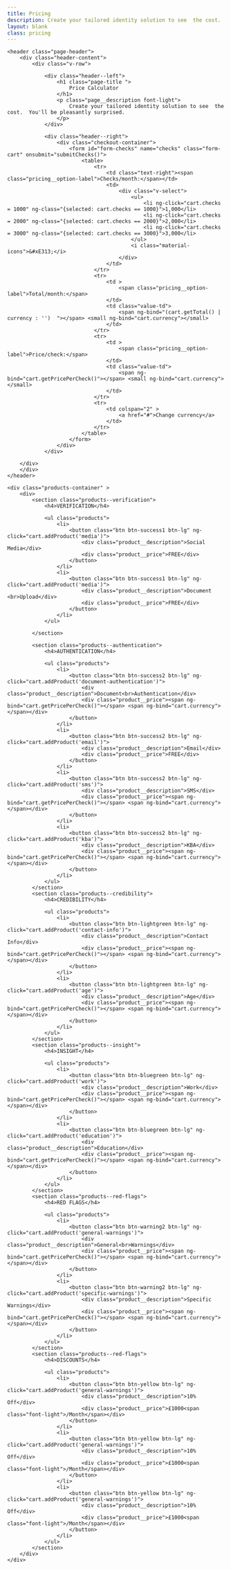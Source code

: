 ```yaml
---
title: Pricing
description: Create your tailored identity solution to see  the cost.  You'll be pleasantly surprised.
layout: blank
class: pricing
---
```

<div id="pricing-wrapper" ng-controller="CartCtrl as cart">

	<header class="page-header">
		<div class="header-content">
			<div class="v-row">

				<div class="header--left">
					<h1 class="page-title ">
						Price Calculator
					</h1>
					<p class="page__description font-light">
						Create your tailored identity solution to see  the cost.  You'll be pleasantly surprised.
					</p>
				</div>

				<div class="header--right">
					<div class="checkout-container">
						<form id="form-checks" name="checks" class="form-cart" onsubmit="submitChecks()">
							<table>
								<tr>
									<td class="text-right"><span class="pricing__option-label">Checks/month:</span></td>
									<td>
										<div class="v-select">
											<ul>
												<li ng-click="cart.checks = 1000" ng-class="{selected: cart.checks == 1000}">1,000</li>
												<li ng-click="cart.checks = 2000" ng-class="{selected: cart.checks == 2000}">2,000</li>
												<li ng-click="cart.checks = 3000" ng-class="{selected: cart.checks == 3000}">3,000</li>
											</ul>
											<i class="material-icons">&#xE313;</i>
										</div>
									</td>
								</tr>
								<tr>
									<td >
										<span class="pricing__option-label">Total/month:</span>
									</td>
									<td class="value-td">
										<span ng-bind="(cart.getTotal() | currency : '')  "></span> <small ng-bind="cart.currency"></small>
									</td>
								</tr>
								<tr>
									<td >
										<span class="pricing__option-label">Price/check:</span>
									</td>
									<td class="value-td">
										<span ng-bind="cart.getPricePerCheck()"></span> <small ng-bind="cart.currency"></small>
									</td>
								</tr>
								<tr>
									<td colspan="2" >
										<a href="#">Change currency</a>
									</td>
								</tr>
							</table>
						</form>
					</div>
				</div>

		</div>
		</div>
	</header>

	<div class="products-container" >
		<div>
			<section class="products--verification">
				<h4>VERIFICATION</h4>

				<ul class="products">
					<li>
						<button class="btn btn-success1 btn-lg" ng-click="cart.addProduct('media')">
							<div class="product__description">Social Media</div>
							<div class="product__price">FREE</div>
						</button>
					</li>
					<li>
						<button class="btn btn-success1 btn-lg" ng-click="cart.addProduct('media')">
							<div class="product__description">Document <br>Upload</div>
							<div class="product__price">FREE</div>
						</button>
					</li>
				</ul>

			</section>

			<section class="products--authentication">
				<h4>AUTHENTICATION</h4>

				<ul class="products">
					<li>
						<button class="btn btn-success2 btn-lg" ng-click="cart.addProduct('document-authentication')">
							<div class="product__description">Document<br>Authentication</div>
							<div class="product__price"><span ng-bind="cart.getPricePerCheck()"></span> <span ng-bind="cart.currency"></span></div>
						</button>
					</li>
					<li>
						<button class="btn btn-success2 btn-lg" ng-click="cart.addProduct('email')">
							<div class="product__description">Email</div>
							<div class="product__price">FREE</div>
						</button>
					</li>
					<li>
						<button class="btn btn-success2 btn-lg" ng-click="cart.addProduct('sms')">
							<div class="product__description">SMS</div>
							<div class="product__price"><span ng-bind="cart.getPricePerCheck()"></span> <span ng-bind="cart.currency"></span></div>
						</button>
					</li>
					<li>
						<button class="btn btn-success2 btn-lg" ng-click="cart.addProduct('kba')">
							<div class="product__description">KBA</div>
							<div class="product__price"><span ng-bind="cart.getPricePerCheck()"></span> <span ng-bind="cart.currency"></span></div>
						</button>
					</li>
				</ul>
			</section>
			<section class="products--credibility">
				<h4>CREDIBILITY</h4>

				<ul class="products">
					<li>
						<button class="btn btn-lightgreen btn-lg" ng-click="cart.addProduct('contact-info')">
							<div class="product__description">Contact Info</div>
							<div class="product__price"><span ng-bind="cart.getPricePerCheck()"></span> <span ng-bind="cart.currency"></span></div>
						</button>
					</li>
					<li>
						<button class="btn btn-lightgreen btn-lg" ng-click="cart.addProduct('age')">
							<div class="product__description">Age</div>
							<div class="product__price"><span ng-bind="cart.getPricePerCheck()"></span> <span ng-bind="cart.currency"></span></div>
						</button>
					</li>
				</ul>
			</section>
			<section class="products--insight">
				<h4>INSIGHT</h4>

				<ul class="products">
					<li>
						<button class="btn btn-bluegreen btn-lg" ng-click="cart.addProduct('work')">
							<div class="product__description">Work</div>
							<div class="product__price"><span ng-bind="cart.getPricePerCheck()"></span> <span ng-bind="cart.currency"></span></div>
						</button>
					</li>
					<li>
						<button class="btn btn-bluegreen btn-lg" ng-click="cart.addProduct('education')">
							<div class="product__description">Education</div>
							<div class="product__price"><span ng-bind="cart.getPricePerCheck()"></span> <span ng-bind="cart.currency"></span></div>
						</button>
					</li>
				</ul>
			</section>
			<section class="products--red-flags">
				<h4>RED FLAGS</h4>

				<ul class="products">
					<li>
						<button class="btn btn-warning2 btn-lg" ng-click="cart.addProduct('general-warnings')">
							<div class="product__description">General<br>Warnings</div>
							<div class="product__price"><span ng-bind="cart.getPricePerCheck()"></span> <span ng-bind="cart.currency"></span></div>
						</button>
					</li>
					<li>
						<button class="btn btn-warning2 btn-lg" ng-click="cart.addProduct('specific-warnings')">
							<div class="product__description">Specific Warnings</div>
							<div class="product__price"><span ng-bind="cart.getPricePerCheck()"></span> <span ng-bind="cart.currency"></span></div>
						</button>
					</li>
				</ul>
			</section>
			<section class="products--red-flags">
				<h4>DISCOUNTS</h4>

				<ul class="products">
					<li>
						<button class="btn btn-yellow btn-lg" ng-click="cart.addProduct('general-warnings')">
							<div class="product__description">10% Off</div>
							<div class="product__price">£1000<span class="font-light">/Month</span></div>
						</button>
					</li>
					<li>
						<button class="btn btn-yellow btn-lg" ng-click="cart.addProduct('general-warnings')">
							<div class="product__description">10% Off</div>
							<div class="product__price">£1000<span class="font-light">/Month</span></div>
						</button>
					</li>
					<li>
						<button class="btn btn-yellow btn-lg" ng-click="cart.addProduct('general-warnings')">
							<div class="product__description">10% Off</div>
							<div class="product__price">£1000<span class="font-light">/Month</span></div>
						</button>
					</li>
				</ul>
			</section>
		</div>
	</div>
</div>

<script type="text/javascript">


	function submitChecks () {
		var form = $('#form-checks');

	}

	function load (){

		$(".dropdown-menu a").click(handleScroll);
		$(".pricing-submenu a").click(handleScroll);

		// handles submenu clicks
		function handleScroll(event) {

			var id = $(this).attr('data-scrollTo');
			if (id) {
				event.preventDefault();
				$('#pricing-curent-position').text(id.replace('#',''));
				scrollToHash(id);
			}

		}
		angular.module('app').controller('CartCtrl', CartCtrl);

		CartCtrl.$inject = ['$scope'];
		function CartCtrl ($scope) {

			var vm = this;
			vm.total = 0;
			vm.currency = '£';
			vm.checks = "1000";
			vm.getPricePerCheck = getPricePerCheck;
			vm.items = [];

			vm.pricePerCheck = {
				'£': 0.038,
				'€': 0.000,
				'$': 0.000
			};


			vm.hasItem = hasItem;
			vm.getTotal = getTotal;
			vm.addProduct = addProduct;
			vm.removeProduct = removeProduct;
			vm.changeCurrency = changeCurrency;

			function getPricePerCheck() {
				return vm.pricePerCheck[vm.currency];
			}

			function changeCurrency(value) {
				switch (value) {
					case '£':
						//change
					break;

					case '€':
						//change
					break;

					case '$':
						// change
					break;

					default:
					break;
				}
			}

			function getTotal() {
				return 2000;
			}

			$scope.$watch('cart.items', function (items) {
				if (items.length) {
					vm.total = (vm.items.reduce(function (a,b) {
										return {value: a.value + b.value};
									}, {value: 0})).value;
				} else {
					vm.total = 0;
				}
			}, true);
			$scope.$watch('cart.currency', function (value) {
				if (value) {
					vm.changeCurrency(value);
				}
			});

			function addProduct (key) {
				vm.items.push(vm.allProducts[key]);
			}

			function removeProduct (key) {
				vm.items.map(function  (item, index) {
					if (item.key == key)
						vm.items.splice(index, 1);
				});

			}

			function hasItem (key) {
				var found = false;
				vm.items.map(function  (item) {
					if (item.key == key)
						found = true;
				});
				return found;
			}

			vm.allProducts = {
				'social-media': {
					name:'Social Media',
					value:0
				},
				'online-services': {
					name: 'Online Services',
					value : 0
				},
				'knowledge-based-authentication': {
					name: 'Knowledge-based Authentication',
					value : 0.035
				},
				'document-upload': {
					name: 'Document Upload',
					value : 0
				},
				'email': {
					name: 'Email',
					value : 0
				},
				'age': {
					name: 'Age',
					value : 0.035
				}
			};

			vm.prices = {
				'0.035': {
					gbp: 0.035,
					eur: 0.040,
					usd: 0.049
				}
			}

		}


		(function () {

			var fixed_header = document.querySelector('.cart-status');
			var header  =	$('#form-checks')

			window.addEventListener('scroll', function  () {

				var elementPosition  = header.offset();
				var scrolled 	 = document.documentElement.scrollTop || document.body.scrollTop ;

				//will show
				if ( scrolled > elementPosition.top ){

					if (fixed_header.style.display != 'block'){

						fixed_header.style.display =  'block';

					}

				} else { //will hide

					if (fixed_header.style.display != 'none'){

						fixed_header.style.display =  'none';

					}
				}
			});

		})();

	}

	document.addEventListener('DOMContentLoaded', load);

</script>
